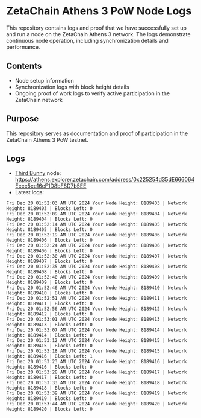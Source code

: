 # ZetaChain Athens 3 PoW Node Logs
This repository contains logs and proof that we have successfully set up and run a node on the ZetaChain Athens 3 network. The logs demonstrate continuous node operation, including synchronization details and performance.

## Contents
- Node setup information
- Synchronization logs with block height details
- Ongoing proof of work logs to verify active participation in the ZetaChain network

## Purpose
This repository serves as documentation and proof of participation in the ZetaChain Athens 3 PoW testnet.

## Logs

- [Third Bunny](https://thirdbunny.xyz/) node: https://athens.explorer.zetachain.com/address/0x225254d35dE666064Eccc5ce16eF1D8bF8D7b5EE
- Latest logs:
```
Fri Dec 20 01:52:03 AM UTC 2024 Your Node Height: 8189403 | Network Height: 8189403 | Blocks Left: 0
Fri Dec 20 01:52:09 AM UTC 2024 Your Node Height: 8189404 | Network Height: 8189404 | Blocks Left: 0
Fri Dec 20 01:52:14 AM UTC 2024 Your Node Height: 8189405 | Network Height: 8189405 | Blocks Left: 0
Fri Dec 20 01:52:19 AM UTC 2024 Your Node Height: 8189406 | Network Height: 8189406 | Blocks Left: 0
Fri Dec 20 01:52:24 AM UTC 2024 Your Node Height: 8189406 | Network Height: 8189406 | Blocks Left: 0
Fri Dec 20 01:52:30 AM UTC 2024 Your Node Height: 8189407 | Network Height: 8189407 | Blocks Left: 0
Fri Dec 20 01:52:35 AM UTC 2024 Your Node Height: 8189408 | Network Height: 8189408 | Blocks Left: 0
Fri Dec 20 01:52:40 AM UTC 2024 Your Node Height: 8189409 | Network Height: 8189409 | Blocks Left: 0
Fri Dec 20 01:52:46 AM UTC 2024 Your Node Height: 8189410 | Network Height: 8189410 | Blocks Left: 0
Fri Dec 20 01:52:51 AM UTC 2024 Your Node Height: 8189411 | Network Height: 8189411 | Blocks Left: 0
Fri Dec 20 01:52:56 AM UTC 2024 Your Node Height: 8189412 | Network Height: 8189412 | Blocks Left: 0
Fri Dec 20 01:53:01 AM UTC 2024 Your Node Height: 8189413 | Network Height: 8189413 | Blocks Left: 0
Fri Dec 20 01:53:07 AM UTC 2024 Your Node Height: 8189414 | Network Height: 8189414 | Blocks Left: 0
Fri Dec 20 01:53:12 AM UTC 2024 Your Node Height: 8189415 | Network Height: 8189415 | Blocks Left: 0
Fri Dec 20 01:53:18 AM UTC 2024 Your Node Height: 8189415 | Network Height: 8189416 | Blocks Left: 1
Fri Dec 20 01:53:23 AM UTC 2024 Your Node Height: 8189416 | Network Height: 8189416 | Blocks Left: 0
Fri Dec 20 01:53:28 AM UTC 2024 Your Node Height: 8189417 | Network Height: 8189417 | Blocks Left: 0
Fri Dec 20 01:53:33 AM UTC 2024 Your Node Height: 8189418 | Network Height: 8189418 | Blocks Left: 0
Fri Dec 20 01:53:39 AM UTC 2024 Your Node Height: 8189419 | Network Height: 8189419 | Blocks Left: 0
Fri Dec 20 01:53:44 AM UTC 2024 Your Node Height: 8189420 | Network Height: 8189420 | Blocks Left: 0
```
